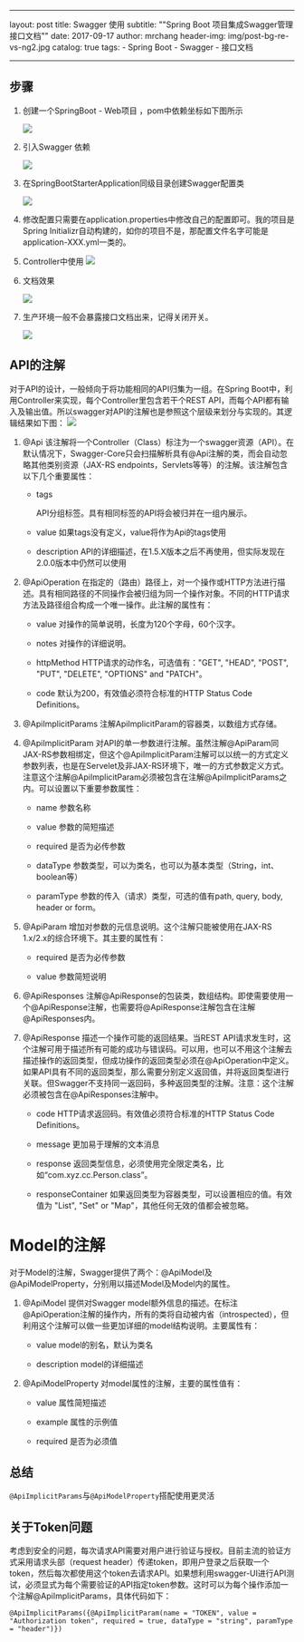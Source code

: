 
---
layout:     post
title:      Swagger 使用
subtitle:    "\"Spring Boot 项目集成Swagger管理接口文档\""
date:       2017-09-17
author:     mrchang
header-img: img/post-bg-re-vs-ng2.jpg
catalog: true
tags:
    - Spring Boot 
    - Swagger
    - 接口文档

---


## 步骤

1. 创建一个SpringBoot - Web项目 ，pom中依赖坐标如下图所示

   ![](https://cdn-blog.oss-cn-beijing.aliyuncs.com/17-9-17/91456957.jpg)

2. 引入Swagger 依赖

   ![](https://cdn-blog.oss-cn-beijing.aliyuncs.com/17-9-17/33719682.jpg)

3. 在SpringBootStarterApplication同级目录创建Swagger配置类

   ![](https://cdn-blog.oss-cn-beijing.aliyuncs.com/17-9-17/73059632.jpg)

4. 修改配置只需要在application.properties中修改自己的配置即可。我的项目是Spring Initializr自动构建的，如你的项目不是，那配置文件名字可能是 application-XXX.yml一类的。

5. Controller中使用
   ![](https://cdn-blog.oss-cn-beijing.aliyuncs.com/17-9-17/6005778.jpg)

6. 文档效果

   ![](https://cdn-blog.oss-cn-beijing.aliyuncs.com/17-9-17/63184256.jpg)

7. 生产环境一般不会暴露接口文档出来，记得关闭开关。

   ![](https://cdn-blog.oss-cn-beijing.aliyuncs.com/17-9-17/59638105.jpg)
	
## API的注解

对于API的设计，一般倾向于将功能相同的API归集为一组。在Spring Boot中，利用Controller来实现，每个Controller里包含若干个REST
API，而每个API都有输入及输出值。所以swagger对API的注解也是参照这个层级来划分与实现的。其逻辑结果如下图：
![](https://cdn-blog.oss-cn-beijing.aliyuncs.com/17-9-17/67200541.jpg)
	
1. @Api
该注解将一个Controller（Class）标注为一个swagger资源（API）。在默认情况下，Swagger-Core只会扫描解析具有@Api注解的类，而会自动忽略其他类别资源（JAX-RS endpoints，Servlets等等）的注解。该注解包含以下几个重要属性：
	* tags
		
		API分组标签。具有相同标签的API将会被归并在一组内展示。
	* value
		如果tags没有定义，value将作为Api的tags使用
		
	* description
		API的详细描述，在1.5.X版本之后不再使用，但实际发现在2.0.0版本中仍然可以使用
		
2. @ApiOperation
在指定的（路由）路径上，对一个操作或HTTP方法进行描述。具有相同路径的不同操作会被归组为同一个操作对象。不同的HTTP请求方法及路径组合构成一个唯一操作。此注解的属性有：
	* value
		对操作的简单说明，长度为120个字母，60个汉字。
		
	* notes
		对操作的详细说明。
		
	* httpMethod
		HTTP请求的动作名，可选值有："GET", "HEAD", "POST", "PUT", "DELETE", "OPTIONS" and "PATCH"。
		
	* code
		默认为200，有效值必须符合标准的HTTP Status Code Definitions。
		
3. @ApiImplicitParams
	注解ApiImplicitParam的容器类，以数组方式存储。
	
4. @ApiImplicitParam
对API的单一参数进行注解。虽然注解@ApiParam同JAX-RS参数相绑定，但这个@ApiImplicitParam注解可以以统一的方式定义参数列表，也是在Servelet及非JAX-RS环境下，唯一的方式参数定义方式。注意这个注解@ApiImplicitParam必须被包含在注解@ApiImplicitParams之内。可以设置以下重要参数属性：
	* name
		参数名称
		
	* value
		参数的简短描述
		
	* required
		是否为必传参数
		
	* dataType
		参数类型，可以为类名，也可以为基本类型（String，int、boolean等）
		
	* paramType
		参数的传入（请求）类型，可选的值有path, query, body, header or form。
		
5. @ApiParam
	增加对参数的元信息说明。这个注解只能被使用在JAX-RS 1.x/2.x的综合环境下。其主要的属性有：
	* required
		是否为必传参数
		
	* value
		参数简短说明
		
6. @ApiResponses
	注解@ApiResponse的包装类，数组结构。即使需要使用一个@ApiResponse注解，也需要将@ApiResponse注解包含在注解@ApiResponses内。
	
7. @ApiResponse
描述一个操作可能的返回结果。当REST API请求发生时，这个注解可用于描述所有可能的成功与错误码。可以用，也可以不用这个注解去描述操作的返回类型，但成功操作的返回类型必须在@ApiOperation中定义。如果API具有不同的返回类型，那么需要分别定义返回值，并将返回类型进行关联。但Swagger不支持同一返回码，多种返回类型的注解。注意：这个注解必须被包含在@ApiResponses注解中。
	* code
		HTTP请求返回码。有效值必须符合标准的HTTP Status Code Definitions。
		
	* message
		更加易于理解的文本消息
		
	* response
		返回类型信息，必须使用完全限定类名，比如“com.xyz.cc.Person.class”。
		
	* responseContainer
		如果返回类型为容器类型，可以设置相应的值。有效值为 "List", "Set" or "Map"，其他任何无效的值都会被忽略。

# Model的注解

对于Model的注解，Swagger提供了两个：@ApiModel及@ApiModelProperty，分别用以描述Model及Model内的属性。

1. @ApiModel
提供对Swagger model额外信息的描述。在标注@ApiOperation注解的操作内，所有的类将自动被内省（introspected），但利用这个注解可以做一些更加详细的model结构说明。主要属性有：
	
	* value
		model的别名，默认为类名
		
	* description
		model的详细描述
	
2. @ApiModelProperty
	对model属性的注解，主要的属性值有：
	
	* value
		属性简短描述
		
	* example
		属性的示例值
		
	* required
		是否为必须值
	
## 总结

   `@ApiImplicitParams`与`@ApiModelProperty`搭配使用更灵活
   
## 关于Token问题

考虑到安全的问题，每次请求API需要对用户进行验证与授权。目前主流的验证方式采用请求头部（request header）传递token，即用户登录之后获取一个token，然后每次都使用这个token去请求API。如果想利用swagger-UI进行API测试，必须显式为每个需要验证的API指定token参数。这时可以为每个操作添加一个注解@ApiImplicitParams，具体代码如下：

    @ApiImplicitParams({@ApiImplicitParam(name = "TOKEN", value = "Authorization token", required = true, dataType = "string", paramType = "header")})

